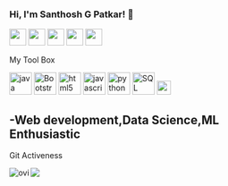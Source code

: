  ### Hi, I'm Santhosh G Patkar! 👋
[<img height="30" src="https://img.shields.io/badge/linkedin-blue.svg?&style=for-the-badge&logo=linkedin&logoColor=white" />][LinkedIn]
[<img height="30" src="https://img.shields.io/badge/GitHub-100000?style=for-the-badge&logo=github&logoColor=white" />][Github]
[<img height="30" src="https://img.shields.io/badge/-Hackerrank-2EC866?style=for-the-badge&logo=HackerRank&logoColor=white" />][Hackerrank]
[<img height="30" src="https://img.shields.io/badge/Gmail-D14836?style=for-the-badge&logo=gmail&logoColor=white" />][Gmail]
<img height="30" src="https://komarev.com/ghpvc/?username=SanthoshPatkar&color=blueviolet" />

[gmail]: mailto:ssanthoshp159@gmail.com
[Linkedin]:https://www.linkedin.com/in/santhosh-g-patkar/
[Hackerrank]:https://www.hackerrank.com/ssanthoshp159
[Github]: https://github.com/SanthoshPatkar

<!-- ![alt text](Cover.jpg)-->
 My Tool Box


<p align="left">
<img src="https://www.vectorlogo.zone/logos/java/java-ar21.svg" alt="java" height="40"/>
<img src="https://www.vectorlogo.zone/logos/getbootstrap/getbootstrap-ar21.svg" alt="Bootstrap" height="40"/>
<img src="https://www.vectorlogo.zone/logos/w3_html5/w3_html5-ar21.svg" alt="html5" height="40"/>
<img src="https://www.vectorlogo.zone/logos/javascript/javascript-ar21.svg" alt="javascript" height="40"/></code> 
<img src="https://www.vectorlogo.zone/logos/python/python-ar21.svg" alt="python" height="40"/>
<img src="https://www.vectorlogo.zone/logos/mysql/mysql-ar21.svg" alt="SQL" height="40"/>
<img width="25px" src="https://upload.wikimedia.org/wikipedia/commons/thumb/d/d5/CSS3_logo_and_wordmark.svg/1200px-CSS3_logo_and_wordmark.svg.png" alt="css">
<!--<img src="https://www.vectorlogo.zone/logos/amazon_aws/amazon_aws-ar21.svg" alt="AWS" height="50"/>
<img src="https://www.vectorlogo.zone/logos/google_cloud/google_cloud-ar21.svg" alt="GCP" height="50"/>-->
</p>


-Web development,Data Science,ML Enthusiastic
-

Git Activeness


<p><img align="left" src="https://github-readme-stats.vercel.app/api/top-langs?username=SanthoshPatkar&show_icons=true&locale=en&layout=compact&theme=chartreuse-dark" alt="ovi" /></p>
<p><img src="https://github-readme-stats.vercel.app/api?username=SanthoshPatkar&&show_icons=true&title_color=bb2acf&text_color=daf7dc&bg_color=151515"></p>

 
</div>
 


